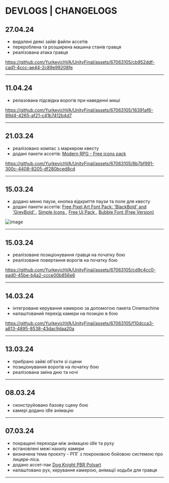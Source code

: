 <h1> DEVLOGS | CHANGELOGS </h1>

<h2>27.04.24</h2>
<ul>
  <li> видалені деякі зайві файли ассетів </li>
  <li> перероблена та розширена машина станів гравця </li>
  <li> реалізована атака гравця </li>
</ul>

https://github.com/YurkevichVA/UnityFinal/assets/67063105/cb952ddf-cad1-4ccc-ae44-2c89e99208fe

<hr>

<h2>11.04.24</h2>
<ul>
  <li> релазована підсвідка ворогів при наведенні миші </li>
</ul>

https://github.com/YurkevichVA/UnityFinal/assets/67063105/16391af6-89d4-4265-af21-c41b7412b4d7

<hr>

<h2>21.03.24</h2>
<ul>
  <li> реалізовано компас з маркером квесту </li>
  <li> додані пакети ассетів: 
    <a href="https://assetstore.unity.com/packages/2d/gui/icons/modern-rpg-free-icons-pack-264706"> Modern RPG - Free icons pack </a>
  </li>
</ul>

https://github.com/YurkevichVA/UnityFinal/assets/67063105/8b7bf991-300c-4408-8205-df280bced8cd

<hr>
<h2>15.03.24</h2>
<ul>
  <li> додано меню паузи, кнопка відкриття паузи та поле для квесту </li>
  <li> додані пакети ассетів: 
    <a href="https://assetstore.unity.com/packages/2d/fonts/free-pixel-art-font-pack-blackbold-and-greybold-181381"> Free Pixel Art Font Pack: 'BlackBold' and 'GreyBold' </a>, 
    <a href="https://assetstore.unity.com/packages/2d/gui/icons/simple-icons-81515"> Simple Icons </a>, 
    <a href="https://assetstore.unity.com/packages/2d/gui/icons/free-ui-pack-170878"> Free Ui Pack </a>, 
    <a href="https://assetstore.unity.com/packages/2d/fonts/bubble-font-free-version-24987"> Bubble Font (Free Version) </a>
  </li>
</ul>

![image](https://github.com/YurkevichVA/UnityFinal/assets/67063105/94fd854f-3d32-4ec0-97c4-7d3cfcabb491)

<hr>

<h2>15.03.24</h2>
<ul>
  <li> реалізоване позиціонування гравця на початку бою </li>
  <li> реалізоване повертання ворогів на початку бою </li>
</ul>

https://github.com/YurkevichVA/UnityFinal/assets/67063105/cd9c4cc0-ead0-45be-b4a2-ccce00b856e6

<hr>

<h2>14.03.24</h2>
<ul>
  <li> інтегроване керування камерою за допомогою пакета Cinemachine </li>
  <li> налаштований перехід камери на позицію в бою </li>
</ul>

https://github.com/YurkevichVA/UnityFinal/assets/67063105/f10dcca3-a813-4895-8538-43dac9daa20a

<hr>

<h2>13.03.24</h2>
<ul>
  <li> прибрано зайві об'єкти зі сцени </li>
  <li> позиціонування ворогів на початку бою </li>
  <li> реалізована зміна дню та ночі </li>
</ul>

<hr>

<h2>08.03.24</h2>
<ul>
  <li> сконструйовано базову сцену бою </li>
  <li> камері додано idle анімацію </li>
</ul>

<hr>

<h2>07.03.24</h2>
<ul>
  <li> покращені переходи між анімацєю idle та руху </li>
  <li> встановлені межі нахилу камери </li>
  <li> визначена тема проєкту - РПГ з покроковою бойовою системою про лицяря-ліса. </li>
  <li> додано ассет-пак <a href="https://assetstore.unity.com/packages/3d/characters/animals/dog-knight-pbr-polyart-135227">Dog Knight PBR Polyart</a> </li>
  <li> налаштовано рух, керування камерою, анімації ходьби для гравця </li>
</ul>

<hr>


